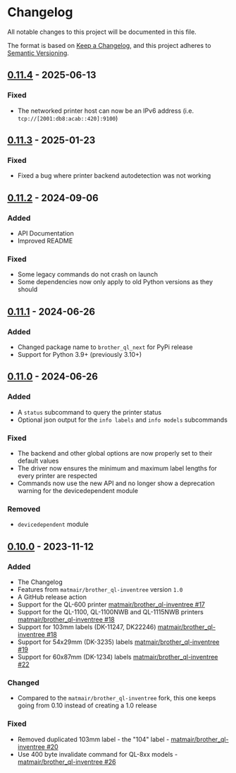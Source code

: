 # Changelog

All notable changes to this project will be documented in this file.

The format is based on [Keep a Changelog](https://keepachangelog.com/en/1.0.0/),
and this project adheres to [Semantic Versioning](https://semver.org/spec/v2.0.0.html).

## [0.11.4] - 2025-06-13
### Fixed
- The networked printer host can now be an IPv6 address (i.e. `tcp://[2001:db8:acab::420]:9100`)

## [0.11.3] - 2025-01-23
### Fixed
- Fixed a bug where printer backend autodetection was not working

## [0.11.2] - 2024-09-06
### Added
- API Documentation
- Improved README

### Fixed
- Some legacy commands do not crash on launch
- Some dependencies now only apply to old Python versions as they should

## [0.11.1] - 2024-06-26
### Added
- Changed package name to `brother_ql_next` for PyPi release
- Support for Python 3.9+ (previously 3.10+)

## [0.11.0] - 2024-06-26

### Added
- A `status` subcommand to query the printer status
- Optional json output for the `info labels` and `info models` subcommands

### Fixed
- The backend and other global options are now properly set to their default values
- The driver now ensures the minimum and maximum label lengths for every printer are respected
- Commands now use the new API and no longer show a deprecation warning for the devicedependent module

### Removed
- `devicedependent` module

## [0.10.0] - 2023-11-12

### Added
- The Changelog
- Features from `matmair/brother_ql-inventree` version `1.0`
- A GitHub release action
- Support for the QL-600 printer [matmair/brother_ql-inventree #17](https://github.com/matmair/brother_ql-inventree/pull/17)
- Support for the QL-1100, QL-1100NWB and QL-1115NWB printers [matmair/brother_ql-inventree #18](https://github.com/matmair/brother_ql-inventree/pull/18)
- Support for 103mm labels (DK-11247, DK22246) [matmair/brother_ql-inventree #18](https://github.com/matmair/brother_ql-inventree/pull/18)
- Support for 54x29mm (DK-3235) labels [matmair/brother_ql-inventree #19](https://github.com/matmair/brother_ql-inventree/pull/19)
- Support for 60x87mm (DK-1234) labels [matmair/brother_ql-inventree #22](https://github.com/matmair/brother_ql-inventree/pull/22)

### Changed
- Compared to the `matmair/brother_ql-inventree` fork, this one keeps going from 0.10 instead of creating a 1.0 release

### Fixed
- Removed duplicated 103mm label - the "104" label - [matmair/brother_ql-inventree #20](https://github.com/matmair/brother_ql-inventree/pull/20)
- Use 400 byte invalidate command for QL-8xx models - [matmair/brother_ql-inventree #26](https://github.com/matmair/brother_ql-inventree/pull/26)

[unreleased]: https://github.com/LunarEclipse363/brother_ql_next/compare/v0.11.4...HEAD
[0.11.4]: https://github.com/LunarEclipse363/brother_ql_next/releases/tag/v0.11.4
[0.11.3]: https://github.com/LunarEclipse363/brother_ql_next/releases/tag/v0.11.3
[0.11.2]: https://github.com/LunarEclipse363/brother_ql_next/releases/tag/v0.11.2
[0.11.1]: https://github.com/LunarEclipse363/brother_ql_next/releases/tag/v0.11.1
[0.11.0]: https://github.com/LunarEclipse363/brother_ql_next/releases/tag/v0.11.0
[0.10.0]: https://github.com/LunarEclipse363/brother_ql_next/releases/tag/v0.10.0
